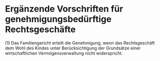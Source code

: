 # Ergänzende Vorschriften für genehmigungsbedürftige Rechtsgeschäfte

(1) Das Familiengericht erteilt die Genehmigung, wenn das Rechtsgeschäft dem Wohl des Kindes unter Berücksichtigung der Grundsätze einer wirtschaftlichen Vermögensverwaltung nicht widerspricht.